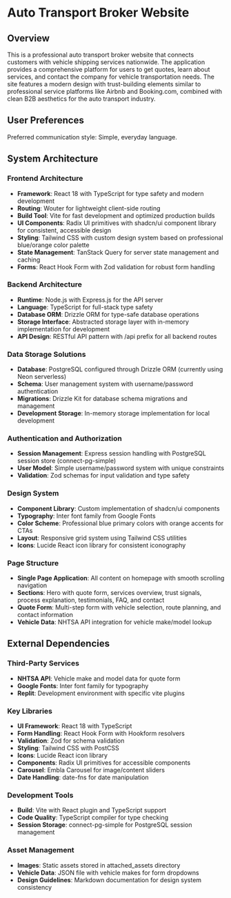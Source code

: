 # Auto Transport Broker Website

## Overview

This is a professional auto transport broker website that connects customers with vehicle shipping services nationwide. The application provides a comprehensive platform for users to get quotes, learn about services, and contact the company for vehicle transportation needs. The site features a modern design with trust-building elements similar to professional service platforms like Airbnb and Booking.com, combined with clean B2B aesthetics for the auto transport industry.

## User Preferences

Preferred communication style: Simple, everyday language.

## System Architecture

### Frontend Architecture
- **Framework**: React 18 with TypeScript for type safety and modern development
- **Routing**: Wouter for lightweight client-side routing
- **Build Tool**: Vite for fast development and optimized production builds
- **UI Components**: Radix UI primitives with shadcn/ui component library for consistent, accessible design
- **Styling**: Tailwind CSS with custom design system based on professional blue/orange color palette
- **State Management**: TanStack Query for server state management and caching
- **Forms**: React Hook Form with Zod validation for robust form handling

### Backend Architecture
- **Runtime**: Node.js with Express.js for the API server
- **Language**: TypeScript for full-stack type safety
- **Database ORM**: Drizzle ORM for type-safe database operations
- **Storage Interface**: Abstracted storage layer with in-memory implementation for development
- **API Design**: RESTful API pattern with /api prefix for all backend routes

### Data Storage Solutions
- **Database**: PostgreSQL configured through Drizzle ORM (currently using Neon serverless)
- **Schema**: User management system with username/password authentication
- **Migrations**: Drizzle Kit for database schema migrations and management
- **Development Storage**: In-memory storage implementation for local development

### Authentication and Authorization
- **Session Management**: Express session handling with PostgreSQL session store (connect-pg-simple)
- **User Model**: Simple username/password system with unique constraints
- **Validation**: Zod schemas for input validation and type safety

### Design System
- **Component Library**: Custom implementation of shadcn/ui components
- **Typography**: Inter font family from Google Fonts
- **Color Scheme**: Professional blue primary colors with orange accents for CTAs
- **Layout**: Responsive grid system using Tailwind CSS utilities
- **Icons**: Lucide React icon library for consistent iconography

### Page Structure
- **Single Page Application**: All content on homepage with smooth scrolling navigation
- **Sections**: Hero with quote form, services overview, trust signals, process explanation, testimonials, FAQ, and contact
- **Quote Form**: Multi-step form with vehicle selection, route planning, and contact information
- **Vehicle Data**: NHTSA API integration for vehicle make/model lookup

## External Dependencies

### Third-Party Services
- **NHTSA API**: Vehicle make and model data for quote form
- **Google Fonts**: Inter font family for typography
- **Replit**: Development environment with specific vite plugins

### Key Libraries
- **UI Framework**: React 18 with TypeScript
- **Form Handling**: React Hook Form with Hookform resolvers
- **Validation**: Zod for schema validation
- **Styling**: Tailwind CSS with PostCSS
- **Icons**: Lucide React icon library
- **Components**: Radix UI primitives for accessible components
- **Carousel**: Embla Carousel for image/content sliders
- **Date Handling**: date-fns for date manipulation

### Development Tools
- **Build**: Vite with React plugin and TypeScript support
- **Code Quality**: TypeScript compiler for type checking
- **Session Storage**: connect-pg-simple for PostgreSQL session management

### Asset Management
- **Images**: Static assets stored in attached_assets directory
- **Vehicle Data**: JSON file with vehicle makes for form dropdowns
- **Design Guidelines**: Markdown documentation for design system consistency